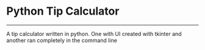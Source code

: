 # Python Tip Calculator
---
A tip calculator written in python. One with UI created with tkinter and another ran completely in the command line

